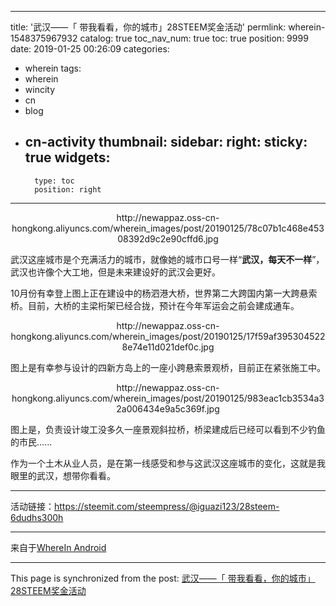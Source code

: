 
---
title: '武汉——「 带我看看，你的城市」28STEEM奖金活动'
permlink: wherein-1548375967932
catalog: true
toc_nav_num: true
toc: true
position: 9999
date: 2019-01-25 00:26:09
categories:
- wherein
tags:
- wherein
- wincity
- cn
- blog
- cn-activity
thumbnail: 
sidebar:
    right:
        sticky: true
widgets:
    -
        type: toc
        position: right
---


<center>http://newappaz.oss-cn-hongkong.aliyuncs.com/wherein_images/post/20190125/78c07b1c468e45308392d9c2e90cffd6.jpg</center>

武汉这座城市是个充满活力的城市，就像她的城市口号一样“**武汉，每天不一样**”，武汉也许像个大工地，但是未来建设好的武汉会更好。

10月份有幸登上图上正在建设中的杨泗港大桥，世界第二大跨国内第一大跨悬索桥。目前，大桥的主梁桁架已经合拢，预计在今年军运会之前会建成通车。

<center>http://newappaz.oss-cn-hongkong.aliyuncs.com/wherein_images/post/20190125/17f59af3953045228e74e11d021def0c.jpg</center>

图上是有幸参与设计的四新方岛上的一座小跨悬索景观桥，目前正在紧张施工中。

<center>http://newappaz.oss-cn-hongkong.aliyuncs.com/wherein_images/post/20190125/983eac1cb3534a32a006434e9a5c369f.jpg</center>

图上是，负责设计竣工没多久一座景观斜拉桥，桥梁建成后已经可以看到不少钓鱼的市民......

作为一个土木从业人员，是在第一线感受和参与这武汉这座城市的变化，这就是我眼里的武汉，想带你看看。

---

活动链接：https://steemit.com/steempress/@iguazi123/28steem-6dudhs300h

---

来自于[WhereIn Android](http://www.wherein.io)

- - -

This page is synchronized from the post: [武汉——「 带我看看，你的城市」28STEEM奖金活动](https://steemit.com/@yellowbird/wherein-1548375967932)
